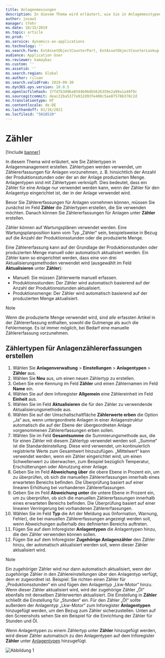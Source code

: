 ```yaml
---
title: Anlagenmessungen
description: In diesem Thema wird erläutert, wie Sie in Anlagemesstypen in der Anlagenverwaltung erstellen.
author: josaw1
manager: tfehr
ms.date: 10/15/2019
ms.topic: article
ms.prod: ''
ms.service: dynamics-ax-applications
ms.technology: ''
ms.search.form: EntAssetObjectCounterPart, EntAssetObjectCounterLookup, EntAssetCounterType, EntAssetObjectCounterTotals
audience: Application User
ms.reviewer: kamaybac
ms.custom: ''
ms.assetid: ''
ms.search.region: Global
ms.author: riluan
ms.search.validFrom: 2019-09-30
ms.dyn365.ops.version: 10.0.5
ms.openlocfilehash: 37f47b3d9ba0344b96db5626359e2a99a1a40f9c
ms.sourcegitcommit: deac22ba5377a912d93fe408c5ae875706378c2d
ms.translationtype: HT
ms.contentlocale: de-DE
ms.lasthandoff: 01/16/2021
ms.locfileid: "5018520"
---
```

# <a name="counters"></a>Zähler

[!include [banner](../../includes/banner.md)]

In diesem Thema wird erläutert, wie Sie Zählertypen in Anlagenmanagement erstellen. Zählertypen werden verwendet, um Zählererfassungen für Anlagen vorzunehmen, z. B. hinsichtlich der Anzahl der Produktionsstunden oder der an der Anlage produzierten Menge. Anlagentypen sind mit Zählertypen verknüpft. Dies bedeutet, dass ein Zähler für eine Anlage nur verwendet werden kann, wenn der Zähler für den Anlagentyp eingerichtet ist, der in der Anlage verwendet wird.

Bevor Sie Zählererfassungen für Anlagen vornehmen können, müssen Sie zunächst im Feld **Zähler** die Zählertypen erstellen, die Sie verwenden möchten. Danach können Sie Zählererfassungen für Anlagen unter **Zähler** erstellen. 

Zähler können auf Wartungsplänen verwendet werden. Eine Wartungsplanposition kann vom Typ „Zähler“ sein, beispielsweise in Bezug auf die Anzahl der Produktionsstunden oder die produzierte Menge. 

Eine Zählererfassung kann auf der Grundlage der Produktionsstunden oder produzierten Menge manuell oder automatisch aktualisiert werden. Ein Zähler kann so eingerichtet werden, dass eine von drei Aktualisierungsmethoden verwendet wird (ausgewählt im Feld **Aktualisieren** unter **Zähler**):
  
- Manuell: Sie müssen Zählerwerte manuell erfassen.  
- Produktionsstunden: Der Zähler wird automatisch basierend auf der Anzahl der Produktionsstunden aktualisiert.  
- Produktionsmenge: Der Zähler wird automatisch basierend auf der produzierten Menge aktualisiert.  

>[!NOTE]
>Wenn die produzierte Menge verwendet wird, sind *alle* erfassten Artikel in der Zählererfassung enthalten, sowohl die Gutmenge als auch die Fehlermenge. Es ist immer möglich, bei Bedarf eine manuelle Zählererfassung vorzunehmen.

## <a name="create-counter-types-for-asset-counter-registrations"></a>Zählertypen für Anlagenzählererfassungen erstellen

1. Wählen Sie **Anlagenverwaltung** > **Einstellungen** > **Anlagentypen** > **Zähler** aus.
2. Wählen Sie **Neu** aus, um einen neuen Zählertyp zu erstellen.
3. Geben Sie eine Kennung im Feld **Zähler** und einen Zählernamen im Feld **Name** ein.
4. Wählen Sie auf dem Inforegister **Allgemein** eine Zählereinheit im Feld **Einheit** aus.
5. Wählen Sie im Feld **Aktualisieren** die für den Zähler zu verwendende Aktualisierungsmethode aus.
6. Wählen Sie auf der Umschaltschaltfläche **Zählerwerte erben** die Option „Ja“ aus, wenn untergeordnete Anlagen in einer Anlagenstruktur automatisch die auf der Ebene der übergeordneten Anlage vorgenommenen Zählererfassungen erben sollen.
7. Wählen Sie im Feld **Gesamtsumme** die Summierungsmethode aus, die für einen Zähler mit diesem Zählertyp verwendet werden soll. „Summe“ ist die Standardeinstellung. Diese wird verwendet, um kontinuierlich registrierte Werte zum Gesamtwert hinzuzufügen. „Mittelwert“ kann verwendet werden, wenn ein Zähler eingerichtet wird, um einen Schwellenwert zu überwachen, zum Beispiel bezüglich Temperatur, Erschütterungen oder Abnutzung einer Anlage. 
8. Geben Sie im Feld **Abweichung über** die obere Ebene in Prozent ein, um zu überprüfen, ob sich die manuellen Zählererfassungen innerhalb eines erwarteten Bereichs befinden. Die Überprüfung basiert auf einer linearen Erhöhung bei vorhandenen Zählererfassungen.
9. Geben Sie im Feld **Abweichung unter** die untere Ebene in Prozent ein, um zu überprüfen, ob sich die manuellen Zählererfassungen innerhalb eines erwarteten Bereichs befinden. Die Überprüfung basiert auf einer linearen Verringerung bei vorhandenen Zählererfassungen.
10. Wählen Sie im Feld **Typ** die Art der Meldung aus (Information, Warnung, Fehler), die bei manuellen Zählererfassungen angezeigt werden soll, wenn Abweichungen außerhalb des definierten Bereichs auftreten.
11. Fügen Sie auf dem Inforegister **Anlagentypen** die Anlagentypen hinzu, die den Zähler verwenden können sollen.
12. Fügen Sie auf dem Inforegister **Zugehörige Anlagenzähler** den Zähler hinzu, der automatisch aktualisiert werden soll, wenn dieser Zähler aktualisiert wird.


>[!NOTE]
>Ein zugehöriger Zähler wird nur dann automatisch aktualisiert, wenn der zugehörige Zähler in den Zählereinstellungen über den Anlagentyp verfügt, dem er zugeordnet ist. Beispiel: Sie richten einen Zähler für „Produktionsstunden“ ein und fügen den Anlagentyp „Lkw-Motor“ hinzu. Wenn dieser Zähler aktualisiert wird, wird der zugehörige Zähler „Öl“ ebenfalls mit denselben Zählerwerten aktualisiert. Die Einstellung in **Zähler** schließt die Einstellung für „Stunden“ ein. Für den Zähler „Öl“ sollte außerdem der Anlagentyp „Lkw-Motor“ zum Inforegister **Anlagentypen** hinzugefügt werden, um den Bezug zum Zähler sicherzustellen. Unten auf den Screenshots sehen Sie ein Beispiel für die Einrichtung der Zähler für Stunden und Öl.

Wenn Anlagentypen zu einem Zählertyp unter **Zähler** hinzugefügt werden, wird dieser Zähler automatisch zu den Anlagentypen auf dem Inforegister **Zähler** unter [Anlagentypen](../setup-for-objects/object-types.md) hinzugefügt.

![Abbildung 1](media/071-setup-for-objects.png)

